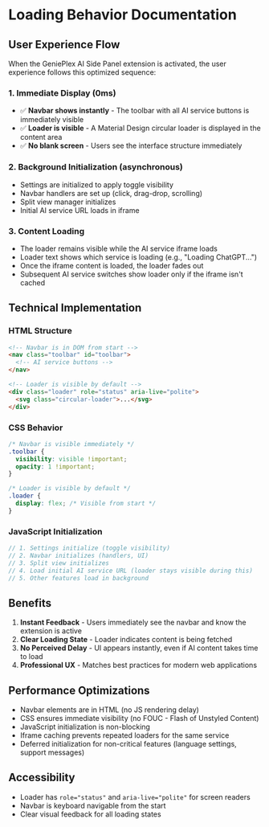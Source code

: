 # Loading Behavior Documentation

## User Experience Flow

When the GeniePlex AI Side Panel extension is activated, the user experience follows this optimized sequence:

### 1. **Immediate Display** (0ms)
- ✅ **Navbar shows instantly** - The toolbar with all AI service buttons is immediately visible
- ✅ **Loader is visible** - A Material Design circular loader is displayed in the content area
- ✅ **No blank screen** - Users see the interface structure immediately

### 2. **Background Initialization** (asynchronous)
- Settings are initialized to apply toggle visibility
- Navbar handlers are set up (click, drag-drop, scrolling)
- Split view manager initializes
- Initial AI service URL loads in iframe

### 3. **Content Loading**
- The loader remains visible while the AI service iframe loads
- Loader text shows which service is loading (e.g., "Loading ChatGPT...")
- Once the iframe content is loaded, the loader fades out
- Subsequent AI service switches show loader only if the iframe isn't cached

## Technical Implementation

### HTML Structure
```html
<!-- Navbar is in DOM from start -->
<nav class="toolbar" id="toolbar">
  <!-- AI service buttons -->
</nav>

<!-- Loader is visible by default -->
<div class="loader" role="status" aria-live="polite">
  <svg class="circular-loader">...</svg>
</div>
```

### CSS Behavior
```css
/* Navbar is visible immediately */
.toolbar {
  visibility: visible !important;
  opacity: 1 !important;
}

/* Loader is visible by default */
.loader {
  display: flex; /* Visible from start */
}
```

### JavaScript Initialization
```javascript
// 1. Settings initialize (toggle visibility)
// 2. Navbar initializes (handlers, UI)
// 3. Split view initializes
// 4. Load initial AI service URL (loader stays visible during this)
// 5. Other features load in background
```

## Benefits

1. **Instant Feedback** - Users immediately see the navbar and know the extension is active
2. **Clear Loading State** - Loader indicates content is being fetched
3. **No Perceived Delay** - UI appears instantly, even if AI content takes time to load
4. **Professional UX** - Matches best practices for modern web applications

## Performance Optimizations

- Navbar elements are in HTML (no JS rendering delay)
- CSS ensures immediate visibility (no FOUC - Flash of Unstyled Content)
- JavaScript initialization is non-blocking
- Iframe caching prevents repeated loaders for the same service
- Deferred initialization for non-critical features (language settings, support messages)

## Accessibility

- Loader has `role="status"` and `aria-live="polite"` for screen readers
- Navbar is keyboard navigable from the start
- Clear visual feedback for all loading states
